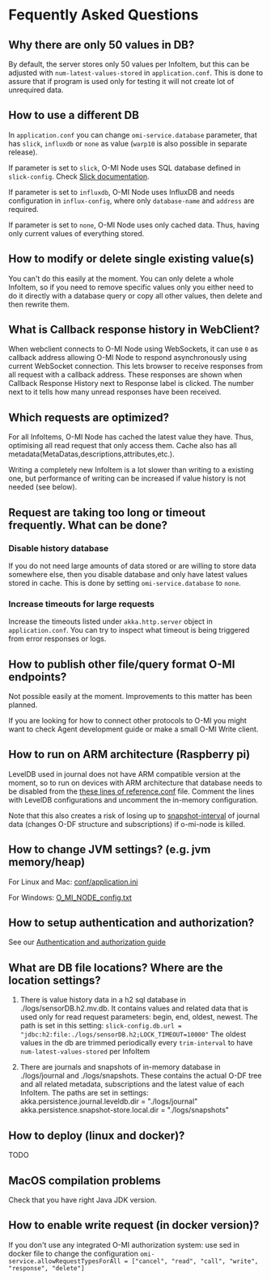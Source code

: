 # Fequently Asked Questions

## Why there are only 50 values in DB?
By default, the server stores only 50 values per InfoItem, but this can be adjusted
with `num-latest-values-stored` in `application.conf`. This is done to assure
that if program is used only for testing it will not create lot of unrequired
data.  

## How to use a different DB
In `application.conf` you can change `omi-service.database` parameter, that has 
`slick`, `influxdb` or `none` as value (`warp10` is also possible in separate 
release).

If parameter is set to `slick`, O-MI Node uses SQL database defined in
`slick-config`. Check [Slick documentation](http://slick.lightbend.com/doc/3.2.3/database.html).

If parameter is set to `influxdb`, O-MI Node uses InfluxDB and needs
configuration in `influx-config`, where only `database-name` and `address` are
required.

If parameter is set to `none`, O-MI Node uses only cached data. Thus, having
only current values of everything stored.

## How to modify or delete single existing value(s)
You can't do this easily at the moment. You can only delete a whole InfoItem, so if you need to remove specific values only you either need to do it directly with a database query or copy all other values, then delete and then rewrite them.


## What is Callback response history in WebClient?
When webclient connects to O-MI Node using WebSockets, it can use `0` as
callback address  allowing O-MI Node to respond asynchronously using current WebSocket
connection. This lets browser to receive responses from all request with
a callback address. 
These responses are shown when Callback Response History next to Response label is
clicked. The number next to it tells how many unread responses have been received.

## Which requests are optimized?
For all InfoItems, O-MI Node has cached the latest value they have. Thus, optimising
all read request that only access them. Cache also has all metadata(MetaDatas,descriptions,attributes,etc.).

Writing a completely new InfoItem is a lot slower than writing to a existing one, but performance of writing can be increased if value history is not needed (see below).



## Request are taking too long or timeout frequently. What can be done?

### Disable history database
If you do not need large amounts of data stored or are willing to store data
somewhere else, then you disable database and only have latest values stored in
cache. This is done by setting `omi-service.database` to `none`.

### Increase timeouts for large requests
Increase the timeouts listed under `akka.http.server` object in `application.conf`. You can try to inspect what timeout is being triggered from error responses or logs.


## How to publish other file/query format O-MI endpoints?
Not possible easily at the moment. Improvements to this matter has been planned.

If you are looking for how to connect other protocols to O-MI you might want to check Agent development guide or make a small O-MI Write client.

## How to run on ARM architecture (Raspberry pi)

LevelDB used in journal does not have ARM compatible version at the moment, 
so to run on devices with ARM architecture that database needs to be disabled from the [these lines of reference.conf](https://github.com/AaltoAsia/O-MI/blob/development/O-MI-Node/src/main/resources/reference.conf#L432-L437) file. Comment the lines with LevelDB configurations and uncomment the in-memory configuration.

Note that this also creates a risk of losing up to [snapshot-interval](https://github.com/AaltoAsia/O-MI/blob/development/O-MI-Node/src/main/resources/reference.conf#L44) of journal data (changes O-DF structure and subscriptions) if o-mi-node is killed.

## How to change JVM settings? (e.g. jvm memory/heap)

For Linux and Mac: [conf/application.ini](https://github.com/AaltoAsia/O-MI/blob/master/src/universal/conf/application.ini) 

For Windows: [O_MI_NODE_config.txt](https://github.com/AaltoAsia/O-MI/blob/master/src/universal/O_MI_NODE_config.txt)

## How to setup authentication and authorization?

See our [Authentication and authorization guide](https://github.com/AaltoAsia/O-MI/blob/development/docs/AuthenticationAuthorization.md)

## What are DB file locations? Where are the location settings?
1. There is value history data in a h2 sql database in ./logs/sensorDB.h2.mv.db. It contains values and related data that is used only for read request parameters: begin, end, oldest, newest. The path is set in this setting:
`slick-config.db.url = "jdbc:h2:file:./logs/sensorDB.h2;LOCK_TIMEOUT=10000"`
The oldest values in the db are trimmed periodically every `trim-interval` to have `num-latest-values-stored` per InfoItem

2. There are journals and snapshots of in-memory database in ./logs/journal and ./logs/snapshots. These contains the actual O-DF tree and all related metadata, subscriptions and the latest value of each InfoItem. The paths are set in settings:
akka.persistence.journal.leveldb.dir = "./logs/journal"
akka.persistence.snapshot-store.local.dir = "./logs/snapshots"

## How to deploy (linux and docker)?
TODO

## MacOS compilation problems
Check that you have right Java JDK version.

## How to enable write request (in docker version)?
If you don't use any integrated O-MI authorization system: use sed in docker file to change the configuration `omi-service.allowRequestTypesForAll = ["cancel", "read", "call", "write", "response", "delete"]`

